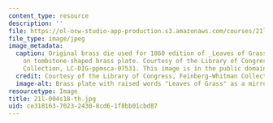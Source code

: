 ```yaml
---
content_type: resource
description: ''
file: https://ol-ocw-studio-app-production.s3.amazonaws.com/courses/21l-004-reading-poetry-spring-2018/ce318163702324308cd61f8bb01cbd87_21l-004s18-th.jpg
file_type: image/jpeg
image_metadata:
  caption: Original brass die used for 1860 edition of _Leaves of Grass_ by Walt Whitman
    on tombstone-shaped brass plate. Courtesy of the Library of Congress, Feinberg-Whitman
    Collection, LC-DIG-ppmsca-07531. This image is in the public domain.
  credit: Courtesy of the Library of Congress, Feinberg-Whitman Collection, LC-DIG-ppmsca-07531.
  image-alt: Brass plate with raised words "Leaves of Grass" as a mirror image.
resourcetype: Image
title: 21l-004s18-th.jpg
uid: ce318163-7023-2430-8cd6-1f8bb01cbd87
---
```

